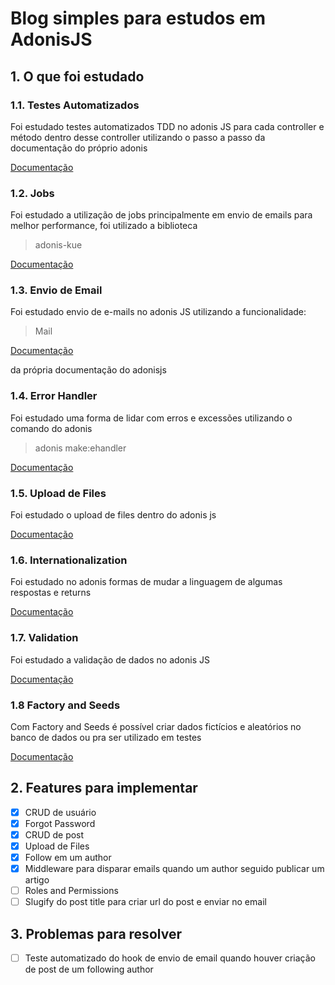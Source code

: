 # Blog simples para estudos em AdonisJS

## 1. O que foi estudado

### 1.1. Testes Automatizados

Foi estudado testes automatizados TDD no adonis JS para cada controller e método dentro desse controller utilizando o passo a passo da documentação do próprio adonis

[Documentação](https://adonisjs.com/docs/4.1/testing)

### 1.2. Jobs

Foi estudado a utilização de jobs principalmente em envio de emails para melhor performance, foi utilizado a biblioteca

> adonis-kue

[Documentação](https://github.com/nrempel/adonis-kue)

### 1.3. Envio de Email

Foi estudado envio de e-mails no adonis JS utilizando a funcionalidade:

> Mail

[Documentação](https://adonisjs.com/docs/4.1/mail)

da própria documentação do adonisjs

### 1.4. Error Handler

Foi estudado uma forma de lidar com erros e excessões utilizando o comando do adonis

> adonis make:ehandler

[Documentação](https://adonisjs.com/docs/4.1/exceptions)

### 1.5. Upload de Files

Foi estudado o upload de files dentro do adonis js

[Documentação](https://adonisjs.com/docs/4.1/file-uploads)

### 1.6. Internationalization

Foi estudado no adonis formas de mudar a linguagem de algumas respostas e returns

[Documentação](https://adonisjs.com/docs/4.1/internationalization)

### 1.7. Validation

Foi estudado a validação de dados no adonis JS

[Documentação](https://adonisjs.com/docs/4.1/validator)

### 1.8 Factory and Seeds

Com Factory and Seeds é possível criar dados fictícios e aleatórios no banco de dados ou pra ser utilizado em testes

[Documentação](https://adonisjs.com/docs/4.1/seeds-and-factories)

## 2. Features para implementar

- [x] CRUD de usuário
- [x] Forgot Password
- [x] CRUD de post
- [x] Upload de Files
- [x] Follow em um author
- [x] Middleware para disparar emails quando um author seguido publicar um artigo
- [ ] Roles and Permissions
- [ ] Slugify do post title para criar url do post e enviar no email

## 3. Problemas para resolver

- [ ] Teste automatizado do hook de envio de email quando houver criação de post de um following author
